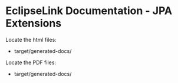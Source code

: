 EclipseLink Documentation - JPA Extensions
=================================


Locate the html files:
- target/generated-docs/<!--TODO-->

Locate the PDF files:
- target/generated-docs/<!--TODO-->
